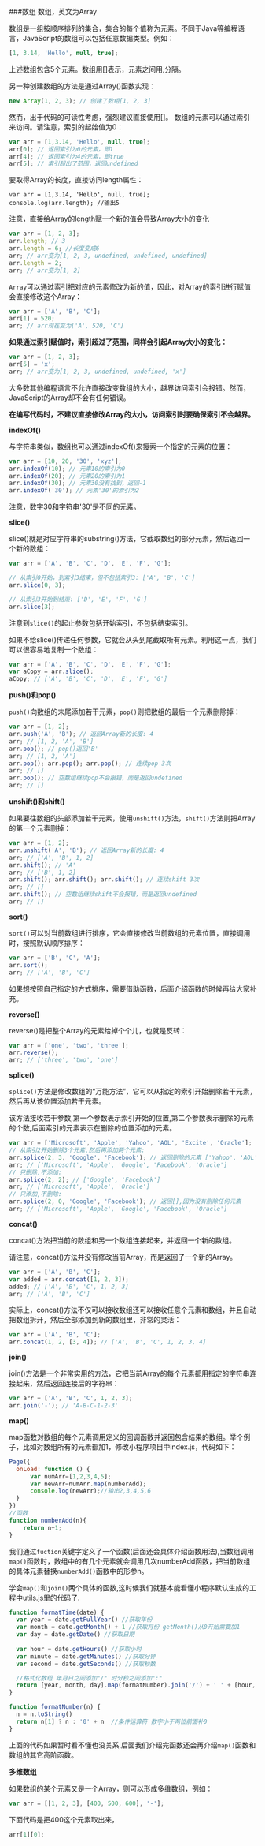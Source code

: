 ###数组
数组，英文为Array 

数组是一组按顺序排列的集合，集合的每个值称为元素。不同于Java等编程语言，JavaScript的数组可以包括任意数据类型。例如：
```js
[1, 3.14, 'Hello', null, true];
```
上述数组包含5个元素。数组用[]表示，元素之间用,分隔。

另一种创建数组的方法是通过Array()函数实现：
```js
new Array(1, 2, 3); // 创建了数组[1, 2, 3]
```
然而，出于代码的可读性考虑，强烈建议直接使用[]。
数组的元素可以通过索引来访问。请注意，索引的起始值为0：
```js
var arr = [1,3.14, 'Hello', null, true];
arr[0]; // 返回索引为0的元素，即1
arr[4]; // 返回索引为4的元素，即true
arr[5]; // 索引超出了范围，返回undefined
```

要取得Array的长度，直接访问length属性：
```
var arr = [1,3.14, 'Hello', null, true];
console.log(arr.length); //输出5
```

注意，直接给Array的length赋一个新的值会导致Array大小的变化

```js
var arr = [1, 2, 3];
arr.length; // 3
arr.length = 6; //长度变成6
arr; // arr变为[1, 2, 3, undefined, undefined, undefined]
arr.length = 2;
arr; // arr变为[1, 2]
```

`Array`可以通过索引把对应的元素修改为新的值，因此，对Array的索引进行赋值会直接修改这个Array：
```js
var arr = ['A', 'B', 'C'];
arr[1] = 520;
arr; // arr现在变为['A', 520, 'C']
```
**如果通过索引赋值时，索引超过了范围，同样会引起Array大小的变化：**
```js
var arr = [1, 2, 3];
arr[5] = 'x';
arr; // arr变为[1, 2, 3, undefined, undefined, 'x']
```

大多数其他编程语言不允许直接改变数组的大小，越界访问索引会报错。然而，JavaScript的Array却不会有任何错误。

**在编写代码时，不建议直接修改Array的大小，访问索引时要确保索引不会越界。**

**indexOf()**

与字符串类似，数组也可以通过indexOf()来搜索一个指定的元素的位置：
```js
var arr = [10, 20, '30', 'xyz'];
arr.indexOf(10); // 元素10的索引为0
arr.indexOf(20); // 元素20的索引为1
arr.indexOf(30); // 元素30没有找到，返回-1
arr.indexOf('30'); // 元素'30'的索引为2
```
注意，数字30和字符串'30'是不同的元素。

**slice()**

slice()就是对应字符串的substring()方法，它截取数组的部分元素，然后返回一个新的数组：
```js
var arr = ['A', 'B', 'C', 'D', 'E', 'F', 'G'];

// 从索引0开始，到索引3结束，但不包括索引3: ['A', 'B', 'C']
arr.slice(0, 3); 

// 从索引3开始到结束: ['D', 'E', 'F', 'G']
arr.slice(3);
```
注意到`slice()`的起止参数包括开始索引，不包括结束索引。

如果不给slice()传递任何参数，它就会从头到尾截取所有元素。利用这一点，我们可以很容易地复制一个数组：
```js
var arr = ['A', 'B', 'C', 'D', 'E', 'F', 'G'];
var aCopy = arr.slice();
aCopy; // ['A', 'B', 'C', 'D', 'E', 'F', 'G']
```
**push()和pop()**

`push()`向数组的末尾添加若干元素，`pop()`则把数组的最后一个元素删除掉：
```js
var arr = [1, 2];
arr.push('A', 'B'); // 返回Array新的长度: 4
arr; // [1, 2, 'A', 'B']
arr.pop(); // pop()返回'B'
arr; // [1, 2, 'A']
arr.pop(); arr.pop(); arr.pop(); // 连续pop 3次
arr; // []
arr.pop(); // 空数组继续pop不会报错，而是返回undefined
arr; // []
```

**unshift()和shift()**

如果要往数组的头部添加若干元素，使用`unshift()`方法，`shift()`方法则把Array的第一个元素删掉：

```js
var arr = [1, 2];
arr.unshift('A', 'B'); // 返回Array新的长度: 4
arr; // ['A', 'B', 1, 2]
arr.shift(); // 'A'
arr; // ['B', 1, 2]
arr.shift(); arr.shift(); arr.shift(); // 连续shift 3次
arr; // []
arr.shift(); // 空数组继续shift不会报错，而是返回undefined
arr; // []
```

**sort()**

`sort()`可以对当前数组进行排序，它会直接修改当前数组的元素位置，直接调用时，按照默认顺序排序：
```js
var arr = ['B', 'C', 'A'];
arr.sort();
arr; // ['A', 'B', 'C']
```
如果想按照自己指定的方式排序，需要借助函数，后面介绍函数的时候再给大家补充。

**reverse()**

reverse()是把整个Array的元素给掉个个儿，也就是反转：
```js
var arr = ['one', 'two', 'three'];
arr.reverse(); 
arr; // ['three', 'two', 'one']
```

**splice()**

`splice()`方法是修改数组的“万能方法”，它可以从指定的索引开始删除若干元素，然后再从该位置添加若干元素。

该方法接收若干参数,第一个参数表示索引开始的位置,第二个参数表示删除的元素的个数,后面索引的元素表示在删除的位置添加的元素。

```js
var arr = ['Microsoft', 'Apple', 'Yahoo', 'AOL', 'Excite', 'Oracle'];
// 从索引2开始删除3个元素,然后再添加两个元素:
arr.splice(2, 3, 'Google', 'Facebook'); // 返回删除的元素 ['Yahoo', 'AOL', 'Excite']
arr; // ['Microsoft', 'Apple', 'Google', 'Facebook', 'Oracle']
// 只删除,不添加:
arr.splice(2, 2); // ['Google', 'Facebook']
arr; // ['Microsoft', 'Apple', 'Oracle']
// 只添加,不删除:
arr.splice(2, 0, 'Google', 'Facebook'); // 返回[],因为没有删除任何元素
arr; // ['Microsoft', 'Apple', 'Google', 'Facebook', 'Oracle']
```

**concat()**

concat()方法把当前的数组和另一个数组连接起来，并返回一个新的数组。

请注意，concat()方法并没有修改当前Array，而是返回了一个新的Array。

```js
var arr = ['A', 'B', 'C'];
var added = arr.concat([1, 2, 3]);
added; // ['A', 'B', 'C', 1, 2, 3]
arr; // ['A', 'B', 'C']
```
实际上，concat()方法不仅可以接收数组还可以接收任意个元素和数组，并且自动把数组拆开，然后全部添加到新的数组里，非常的灵活：

```js
var arr = ['A', 'B', 'C'];
arr.concat(1, 2, [3, 4]); // ['A', 'B', 'C', 1, 2, 3, 4]
```

**join()**

join()方法是一个非常实用的方法，它把当前Array的每个元素都用指定的字符串连接起来，然后返回连接后的字符串：
```js
var arr = ['A', 'B', 'C', 1, 2, 3];
arr.join('-'); // 'A-B-C-1-2-3'
```

**map()**

map函数对数组的每个元素调用定义的回调函数并返回包含结果的数组。举个例子，比如对数组所有的元素都加1，修改小程序项目中index.js，代码如下：
```js
Page({
  onLoad: function () {
      var numArr=[1,2,3,4,5];
      var newArr=numArr.map(numberAdd);
      console.log(newArr);//输出2,3,4,5,6
  }
})
//函数
function numberAdd(n){
    return n+1;
}
```
我们通过`fuction`关键字定义了一个函数(后面还会具体介绍函数用法),当数组调用`map()`函数时，数组中的有几个元素就会调用几次numberAdd函数，把当前数组的具体元素替换`numberAdd()`函数中的形参n。

学会`map()`和`join()`两个具体的函数,这时候我们就基本能看懂小程序默认生成的工程中utils.js里的代码了.
```js
function formatTime(date) {
  var year = date.getFullYear() //获取年份
  var month = date.getMonth() + 1 //获取月份 getMonth()从0开始需要加1
  var day = date.getDate() //获取日期
  
  var hour = date.getHours() //获取小时
  var minute = date.getMinutes() //获取分钟
  var second = date.getSeconds() //获取秒数

  //格式化数组 年月日之间添加"/" 时分秒之间添加":"  
  return [year, month, day].map(formatNumber).join('/') + ' ' + [hour, minute, second].map(formatNumber).join(':')
}

function formatNumber(n) {
  n = n.toString()
  return n[1] ? n : '0' + n  //条件运算符 数字小于两位前面补0
}
```

上面的代码如果暂时看不懂也没关系,后面我们介绍完函数还会再介绍`map()`函数和数组的其它高阶函数。

**多维数组**

如果数组的某个元素又是一个Array，则可以形成多维数组，例如：
```js
var arr = [[1, 2, 3], [400, 500, 600], '-'];
```
下面代码是把400这个元素取出来，
```js
arr[1][0];
```